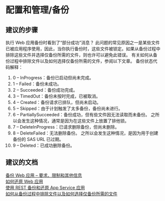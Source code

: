 <properties
    pageTitle="configuration and management/backup"
    description="配置和管理/备份"
    service="microsoft.web"
    resource="sites"
    authors="aashu"
    displayOrder=""
    selfHelpType="generic"
    supportTopicIds="32542208"
    resourceTags=""
    productPesIds="14748"
    cloudEnvironments="public"
/>


# 配置和管理/备份

## **建议的步骤**
执行 Web 应用备份时看到了“部分成功”消息？ 此问题的常见原因之一是某些文件已被应用程序使用，因此，当你执行备份时，这些文件被锁定。如果从备份过程中排除这些文件并选择仅备份所需的文件，则也许可以避免此错误。 有关如何从备份过程中排除文件以及如何选择仅备份所需的文件，参阅以下文章。 备份状态代码解释：

1. 0 – InProgress：备份已启动但尚未完成。
2. 1 – Failed：备份未成功。
3. 2 – Succeeded：备份成功完成。
4. 3 – TimedOut：备份未按时完成，已被取消。
5. 4 – Created：备份请求已排队，但尚未启动。
6. 5 – Skipped：由于计划触发了太多备份，备份尚未进行。
7. 6 – PartiallySucceeded：备份成功，但有些文件因无法读取而未备份。 之所以会发生这种情况，通常是因为在这些文件上放置了排他锁。
8. 7 – DeleteInProgress：已请求删除备份，但尚未删除。
9. 8 – DeleteFailed：无法删除备份。 之所以会发生这种情况，是因为用于创建备份的 SAS URL 已过期。
10. 9 – Deleted：已成功删除备份。

## **建议的文档**
[备份 Web 应用 – 要求、限制和其他信息](https://azure.microsoft.com/documentation/articles/web-sites-backup/)<br>
[如何还原 Web 应用](https://azure.microsoft.com/documentation/articles/web-sites-restore/)<br>
[使用 REST 备份和还原 App Service 应用](https://github.com/Azure/azure-content/blob/master/articles/app-service-web/websites-csm-backup.md)<br>
[如何从备份过程中排除文件以及如何选择仅备份所需的文件](http://www.zainrizvi.io/2015/06/05/creating-partial-backups-of-your-site-with-azure-web-apps/)



<!--HONumber=Jul16_HO4-->


